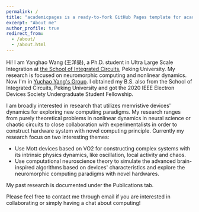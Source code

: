 ```yaml
---
permalink: /
title: "academicpages is a ready-to-fork GitHub Pages template for academic personal websites"
excerpt: "About me"
author_profile: true
redirect_from: 
  - /about/
  - /about.html
---
```


Hi! I am Yanghao Wang (王洋昊), a Ph.D. student in Ultra Large Scale Integration at [the School of Integrated Circuits](https://www.ime.pku.edu.cn/), Peking University. My research is focused on neuromorphic computing and nonlinear dynamics. Now I'm in [Yuchao Yang's Group](http://yuchaolab.cn/). I obtained my B.S. also from the School of Integrated Circuits, Peking University and got the 2020 IEEE Electron Devices Society Undergraduate Student Fellowship.

I am broadly interested in research that utilizes memristive devices' dynamics for exploring new computing paradigms. My research ranges from purely theoretical problems in nonlinear dynamics in neural science or chaotic circuits to close collaboration with experimentalists in order to construct hardware system with novel computing principle. Currently my research focus on two interesting themes:

+ Use Mott devices based on VO2 for constructing complex systems with its intrinsic physics dynamics, like oscillation, local activity and chaos.
+ Use computational neuroscience theory to simulate the advanced brain-inspired algorithms based on devices' characteristics and explore the neuromorphic computing paradigms with novel hardwares.

My past research is documented under the Publications tab.

Please feel free to contact me through email if you are interested in collaborating or simply having a chat about computing!


